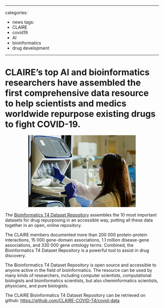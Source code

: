 
---
categories:
  - news
tags: 
  - CLAIRE
  - covid19
  - AI
  - bioinformatics
  - drug development
---

# CLAIRE’s top AI and bioinformatics researchers have assembled the first comprehensive data resource to help scientists and medics worldwide repurpose existing drugs to fight COVID-19. 

<p align="center"><a href="http://github.com/CLAIRE-COVID-T4/covid-data"><img src="/assets/images/images_posts/national-cancer-institute-2g9uIMeVKvk-unsplash.jpg" width="70%"></a></p>

The [Bioinformatics T4 Dataset Repository](http://github.com/CLAIRE-COVID-T4/covid-data) assembles the 10 most important datasets for drug repurposing in an accessible way, putting all these data together in an open, online repository. 

The CLAIRE members documented more than 200 000 protein-protein interactions, 15 000 gene-domain associations, 1.1 million disease-gene associations, and 330 000 gene ontology terms. Combined, the Bioinformatics T4 Dataset Repository is a powerful tool to assist in drug discovery.

The Bioinformatics T4 Dataset Repository is open source and accessible to anyone active in the field of bioinformatics. The resource can be used by many kinds of researchers, including computer scientists, computational biologists and bioinformatics scientists, but also cheminformatics scientists, physicians, and pure biologists.

The CLAIRE Bioinformatics T4 Dataset Repository can be retrieved on github:
https://github.com/CLAIRE-COVID-T4/covid-data 